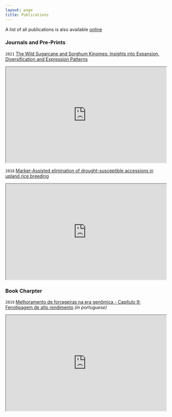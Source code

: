 ```yaml
---
layout: page
title: Publications
---
```


A list of all publications is also available [online](https://scholar.google.com.br/citations?user=Uexua2IAAAAJ&hl=pt-BR)  

### Journals and Pre-Prints

`2021` [The Wild Sugarcane and Sorghum Kinomes: Insights into Expansion, Diversification and Expression Patterns](https://www.frontiersin.org/articles/10.3389/fpls.2021.668623)
<iframe
  src="https://www.frontiersin.org/articles/10.3389/fpls.2021.668623"
  style="width:100%; height:300px;"
></iframe>   



`2018` [Marker-Assisted elimination of drought-susceptible accessions in upland rice breeding](https://www.geneticsmr.org/articles/markerassisted-elimination-of-droughtsusceptible-accessions-in-upland-rice-breeding-7561.html)
<iframe
  src="https://www.geneticsmr.org/articles/markerassisted-elimination-of-droughtsusceptible-accessions-in-upland-rice-breeding-7561.html"
  style="width:100%; height:300px;"
></iframe>  

### Book Charpter  

`2019` [Melhoramento de forrageiras na era genômica - Capítulo 9: Fenotipagem de alto rendimento](https://vendasliv.sct.embrapa.br/liv4/consultaProduto.do?metodo=detalhar&codigoProduto=00055340) *(in portuguese)*
<iframe
  src="https://vendasliv.sct.embrapa.br/liv4/consultaProduto.do?metodo=detalhar&codigoProduto=00055340"
  style="width:100%; height:300px;"
></iframe>



